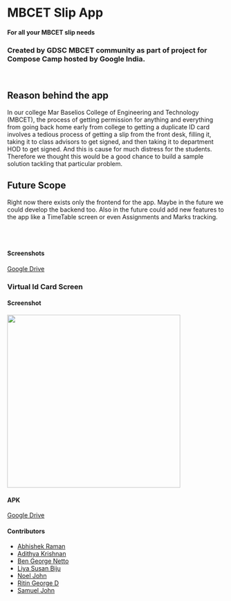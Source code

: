 # MBCET Slip App
#### For all your MBCET slip needs

### Created by GDSC MBCET community as part of project for Compose Camp hosted by Google India. 
<br>

## Reason behind the app
In our college Mar Baselios College of Engineering and Technology (MBCET), 
the process of getting permission for anything and everything from going back home 
early from college to getting a duplicate ID card involves a tedious process of 
getting a slip from the front desk, filling it, taking it to class advisors to get
signed, and then taking it to department HOD to get signed. And this is cause for
much distress for the students. Therefore we thought this would be a good chance to 
build a sample solution tackling that particular problem.

## Future Scope
Right now there exists only the frontend for the app. Maybe in the future we could 
develop the backend too. Also in the future could add new features to the app like
a TimeTable screen or even Assignments and Marks tracking.

<br><br>

#### Screenshots
[Google Drive](https://drive.google.com/drive/folders/18K264__e6r3NfHebzkyKeth9R8pt8eJg?usp=sharing)

### Virtual Id Card Screen
#### Screenshot
<img src="https://github.com/fal3n-4ngel/Slip-App-IdCard/blob/master/ID%20card%20screen.png" height=400>

#### APK
[Google Drive](https://drive.google.com/drive/folders/1nCW62SZOJXX9nR3Xiz1OI5PClhE7WdPi?usp=sharing)

#### Contributors

- [Abhishek Raman](https://github.com/ice-weasel)
- [Adithya Krishnan](https://github.com/fal3n-4ngel)
- [Ben George Netto](https://github.com/BenGeorgeNetto)
- [Liya Susan Biju](https://github.com/Liya-Susan)
- [Noel John](https://github.com/noel060202)
- [Ritin George D](https://github.com/aurora-0025)
- [Samuel John](https://github.com/SamJohn04)
